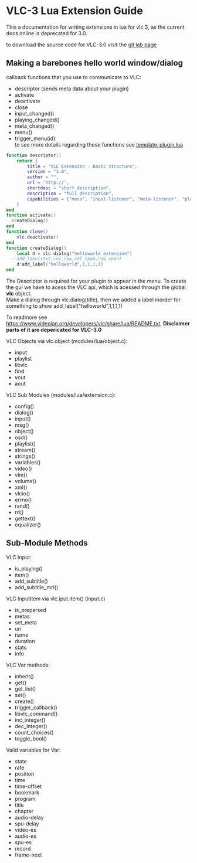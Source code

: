 # VLC-3 Lua Extension Guide
This a documentation for writing extensions in lua for vlc 3, as the current docs online is deprecated for 3.0.

to download the source code for VLC-3.0 visit the [git lab page](https://code.videolan.org/videolan/vlc-3.0)
## Making a barebones hello world window/dialog

callback functions that you use to communicate to VLC:
- descriptor (sends meta data about your plugin)
- activate
- deactivate
- close
- input_changed()
- playing_changed()
- meta_changed()
- menu()
- trigger_menu(id)  
to see more details regarding these functions see [template-plugin.lua](https://github.com/nima64/vlc-lua-extension-template/blob/main/template-plugin.lua)

```lua
function descriptor()
	return {
		title = "VLC Extension - Basic structure",
		version = "1.0",
		author = "",
		url = 'http://',
		shortdesc = "short description",
		description = "full description",
		capabilities = {"menu", "input-listener", "meta-listener", "playing-listener"}
	}
end
function activate()
  createDialog()
end
function close()
	vlc.deactivate()
end
function createDialog()
	local d = vlc.dialog("helloworld extension")
  --add_label(txt,col,row,col_span,row_span)
	d:add_label("helloworld",1,1,1,1)
end
```
The Descriptor is required for your plugin to appear in the menu.
To create the gui we have to acess the VLC api, which is acessed through the global **vlc** object.  
Make a dialog through vlc.dialog(title), then we added a label inorder for something to show
add_label("helloworld",1,1,1,1)  

To readmore see https://www.videolan.org/developers/vlc/share/lua/README.txt, **Disclaimer parts of it are depericated for VLC-3.0**  

VLC Objects via vlc.object (modules/lua/object.c):
- input
- playlist
- libvlc
- find
- vout
- aout  

VLC Sub Modules (modules/lua/extension.c):
- config()
- dialog()
- input()
- msg()
- object()
- osd()
- playlist()
- stream()
- strings()
- variables()
- video()
- vlm()
- volume()
- xml()
- vlcio()
- errno()
- rand()
- rd()
- gettext()
- equalizer()

## Sub-Module Methods

VLC Input:
- is_playing()
- item()
- add_subtitle()
- add_subtitle_mrl()

VLC InputItem via vlc.iput.item() (input.c)
- is_preparsed
- metas
- set_meta
- uri
- name
- duration
- stats
- info

VLC Var methods:
- inherit()
- get()
- get_list()
- set()
- create()
- trigger_callback()
- libvlc_command()
- inc_integer()
- dec_integer()
- count_choices()
- toggle_bool()

Valid variables for Var:
- state
- rate
- position
- time
- time-offset
- bookmark
- program
- title
- chapter
- audio-delay
- spu-delay
- video-es
- audio-es
- spu-es
- record
- frame-next





